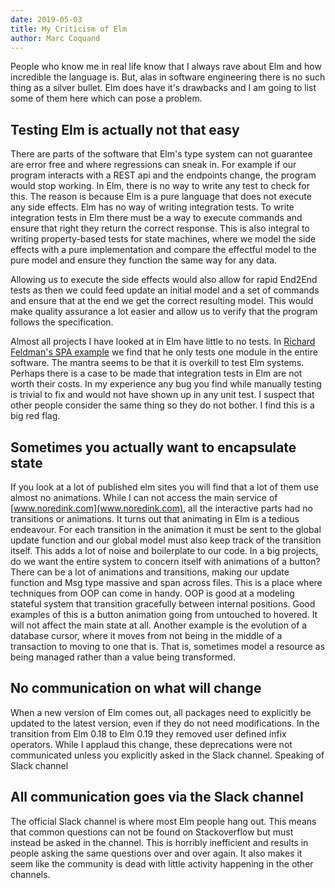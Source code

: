 ```yaml
---
date: 2019-05-03
title: My Criticism of Elm
author: Marc Coquand
---
```


People who know me in real life know that I always rave about Elm and how
incredible the language is. But, alas in software engineering there is no such
thing as a silver bullet. Elm does have it's drawbacks and I am going to list
some of them here which can pose a problem.

## Testing Elm is actually not that easy

There are parts of the software that Elm's type system can not guarantee are
error free and where regressions can sneak in. For example if our program
interacts with a REST api and the endpoints change, the program would stop
working. In Elm, there is no way to write any test to check for this. The reason
is because Elm is a pure language that does not execute any side effects. Elm
has no way of writing integration tests. To write integration tests in Elm there
must be a way to execute commands and ensure that right they return the correct
response. This is also integral to writing property-based tests for state
machines, where we model the side effects with a pure implementation and compare
the effectful model to the pure model and ensure they function the same way for
any data.

Allowing us to execute the side effects would also allow for rapid End2End tests
as then we could feed update an initial model and a set of commands and ensure
that at the end we get the correct resulting model. This would make quality
assurance a lot easier and allow us to verify that the program follows the
specification.

Almost all projects I have looked at in Elm have little to no tests. In [Richard
Feldman's SPA example](https://github.com/rtfeldman/elm-spa-example) we find
that he only tests one module in the entire software. The mantra seems to be
that it is overkill to test Elm systems. Perhaps there is a case to be made that
integration tests in Elm are not worth their costs. In my experience any
bug you find while manually testing is trivial to fix and would not have shown
up in any unit test. I suspect that other people consider the same thing so they
do not bother. I find this is a big red flag.

## Sometimes you actually want to encapsulate state

If you look at a lot of published elm sites you will find that a lot of them use
almost no animations. While I can not access the main service of
[www.noredink.com](www.noredink.com), all the interactive parts had no
transitions or animations. It turns out that animating in Elm is a tedious
endeavour. For each transition in the animation it must be sent to the global
update function and our global model must also keep track of the transition
itself. This adds a lot of noise and boilerplate to our code. In a big projects,
do we want the entire system to concern itself with animations of a button?
There can be a lot of animations and transitions, making our update function and
Msg type massive and span across files. This is a place where techniques from
OOP can come in handy. OOP is good at a modeling stateful system that transition
gracefully between internal positions. Good examples of this is a button
animation going from untouched to hovered. It will not affect the main state at
all. Another example is the evolution of a database cursor, where it moves from
not being in the middle of a transaction to moving to one that is. That is,
sometimes model a resource as being managed rather than a value being
transformed.

## No communication on what will change

When a new version of Elm comes out, all packages need to explicitly be updated
to the latest version, even if they do not need modifications. In the transition
from Elm 0.18 to Elm 0.19 they removed user defined infix operators. While I
applaud this change, these deprecations were not communicated unless you
explicitly asked in the Slack channel. Speaking of Slack channel

## All communication goes via the Slack channel

The official Slack channel is where most Elm people hang out. This means that
common questions can not be found on Stackoverflow but
must instead be asked in the channel. This is horribly inefficient and results
in people asking the same questions over and over again. It also makes it seem
like the community is dead with little activity happening in the other channels.
